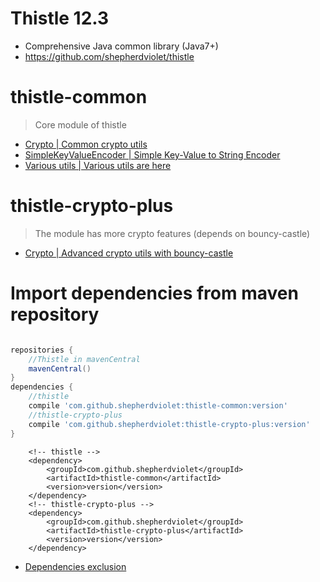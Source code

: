 # Thistle 12.3

* Comprehensive Java common library (Java7+)
* https://github.com/shepherdviolet/thistle

# thistle-common

> Core module of thistle

* [Crypto | Common crypto utils](https://github.com/shepherdviolet/thistle/blob/master/docs/crypto/guide.md)
* [SimpleKeyValueEncoder | Simple Key-Value to String Encoder](https://github.com/shepherdviolet/thistle/blob/master/docs/kvencoder/guide.md)
* [Various utils | Various utils are here](https://github.com/shepherdviolet/thistle/tree/master/src/main/java/sviolet/thistle/util)

# thistle-crypto-plus

> The module has more crypto features (depends on bouncy-castle)

* [Crypto | Advanced crypto utils with bouncy-castle](https://github.com/shepherdviolet/thistle/blob/master/docs/crypto/guide.md)

# Import dependencies from maven repository

```gradle

repositories {
    //Thistle in mavenCentral
    mavenCentral()
}
dependencies {
    //thistle
    compile 'com.github.shepherdviolet:thistle-common:version'
    //thistle-crypto-plus
    compile 'com.github.shepherdviolet:thistle-crypto-plus:version'
}

```

```maven
    <!-- thistle -->
    <dependency>    
        <groupId>com.github.shepherdviolet</groupId>
        <artifactId>thistle-common</artifactId>
        <version>version</version> 
    </dependency>
    <!-- thistle-crypto-plus -->
    <dependency>    
        <groupId>com.github.shepherdviolet</groupId>
        <artifactId>thistle-crypto-plus</artifactId>
        <version>version</version> 
    </dependency>
```

* [Dependencies exclusion](https://github.com/shepherdviolet/thistle/blob/master/docs/dependencies-exclusion.md)
